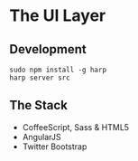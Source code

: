 # The UI Layer

## Development

    sudo npm install -g harp
    harp server src

## The Stack

 - CoffeeScript, Sass & HTML5
 - AngularJS
 - Twitter Bootstrap
